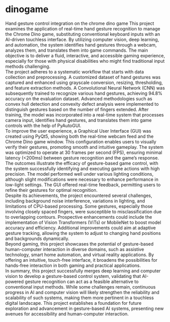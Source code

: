 # dinogame
Hand gesture control integration on the chrome dino game
This project examines the application of real-time hand gesture recognition to manage the Chrome Dino game, substituting conventional keyboard inputs with an AI-driven touchless interface. By utilizing computer vision, deep learning, and automation, the system identifies hand gestures through a webcam, analyzes them, and translates them into game commands. The main objective is to deliver a fluid, interactive, and accessible gaming experience, especially for those with physical disabilities who might find traditional input methods challenging.  
The project adheres to a systematic workflow that starts with data collection and preprocessing. A customized dataset of hand gestures was captured and enhanced using grayscale conversion, resizing, thresholding, and feature extraction methods. A Convolutional Neural Network (CNN) was subsequently trained to recognize various hand gestures, achieving 94.8% accuracy on the evaluation dataset. Advanced methodologies such as convex hull detection and convexity defect analysis were implemented to distinguish gestures based on the number of fingers extended. After training, the model was incorporated into a real-time system that processes camera input, identifies hand gestures, and translates them into game controls with the help of PyAutoGUI.  
To improve the user experience, a Graphical User Interface (GUI) was created using PyQt5, showing both the real-time webcam feed and the Chrome Dino game window. This configuration enables users to visually verify their gestures, promoting smooth and intuitive gameplay. The system was optimized to operate at 30 frames per second (FPS), ensuring minimal latency (<200ms) between gesture recognition and the game’s response.  
The outcomes illustrate the efficacy of gesture-based game control, with the system successfully identifying and executing game actions with high precision. The model performed well under various lighting conditions, although slight modifications were necessary to enhance performance in low-light settings. The GUI offered real-time feedback, permitting users to refine their gestures for optimal recognition.  
Despite its achievements, the project encountered several challenges, including background noise interference, variations in lighting, and limitations of CPU-based processing. Some gestures, especially those involving closely spaced fingers, were susceptible to misclassification due to overlapping contours. Prospective enhancements could include the implementation of Vision Transformers (ViTs) or MobileNet to boost model accuracy and efficiency. Additional improvements could aim at adaptive gesture tracking, allowing the system to adjust to changing hand positions and backgrounds dynamically.  
Beyond gaming, this project showcases the potential of gesture-based human-computer interaction in diverse domains, such as assistive technology, smart home automation, and virtual reality applications. By offering an intuitive, touch-free interface, it broadens the possibilities for hands-free interaction in both gaming and practical applications.  
In summary, this project successfully merges deep learning and computer vision to develop a gesture-based control system, validating that AI-powered gesture recognition can act as a feasible alternative to conventional input methods. While some challenges remain, continuous progress in AI and computer vision will likely strengthen the reliability and scalability of such systems, making them more pertinent in a touchless digital landscape. This project establishes a foundation for future exploration and advancement in gesture-based AI systems, presenting new avenues for accessibility and human-computer interaction. 











